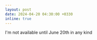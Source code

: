 ```yaml
---
layout: post
date: 2024-04-20 04:30:00 +0330
inline: true
---
```

I'm not available until June 20th in any kind
